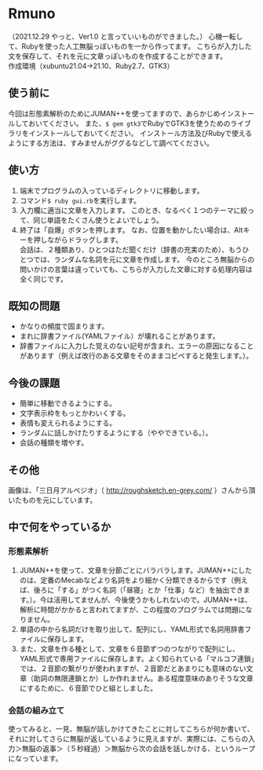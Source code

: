 # Rmuno
（2021.12.29 やっと、Ver1.0 と言っていいものができました。）
心機一転して、Rubyを使った人工無脳っぽいものを一から作ってます。
こちらが入力した文を保存して、それを元に文章っぽいものを作成することができます。  
作成環境（xubuntu21.04→21.10、Ruby2.7、GTK3） 

## 使う前に
今回は形態素解析のためにJUMAN++を使ってますので、あらかじめインストールしておいてください。
また、`$ gem gtk3`でRubyでGTK3を使うためのライブラリをインストールしておいてください。
インストール方法及びRubyで使えるようにする方法は、すみませんがググるなどして調べてください。  

## 使い方
1. 端末でプログラムの入っているディレクトリに移動します。
1. コマンド`$ ruby gui.rb`を実行します。
1. 入力欄に適当に文章を入力します。
このとき、なるべく１つのテーマに絞って、同じ単語をたくさん使うとよいでしょう。
1. 終了は「自爆」ボタンを押します。
なお、位置を動かしたい場合は、Altキーを押しながらドラッグします。  
会話は、２種類あり、ひとつはただ聞くだけ（辞書の充実のため）、もうひとつでは、ランダムな名詞を元に文章を作成します。
今のところ無脳からの問いかけの言葉は違っていても、こちらが入力した文章に対する処理内容は全く同じです。  

## 既知の問題
- かなりの頻度で固まります。
- まれに辞書ファイル(YAMLファイル）が壊れることがあります。
- 辞書ファイルに入力した覚えのない記号が含まれ、エラーの原因になることがあります（例えば改行のある文章をそのままコピペすると発生します。）。  

## 今後の課題
- 簡単に移動できるようにする。
- 文字表示枠をもっとかわいくする。
- 表情も変えられるようにする。
- ランダムに話しかけたりするようにする（ややできている。）。
- 会話の種類を増やす。  

## その他
画像は、「三日月アルペジオ」（ http://roughsketch.en-grey.com/ ）さんから頂いたものを元にしています。  

## 中で何をやっているか
### 形態素解析
1. JUMAN++を使って、文章を分節ごとにバラバラします。JUMAN++にしたのは、定番のMecabなどより名詞をより細かく分類できるからです（例えば、後ろに「する」がつく名詞（「昼寝」とか「仕事」など）を抽出できます。）。今は活用してませんが、今後使うかもしれないので。JUMAN++は、解析に時間がかかると言われてますが、この程度のプログラムでは問題になりません。
2. 単語の中から名詞だけを取り出して、配列にし、YAML形式で名詞用辞書ファイルに保存します。
3. また、文章を作る種として、文章を６音節ずつのつながりで配列にし、YAML形式で専用ファイルに保存します。よく知られている「マルコフ連鎖」では、２音節の繋がりが使われますが、２音節だとあまりにも意味のない文章（助詞の無限連鎖とか）しか作れません。ある程度意味のありそうな文章にするために、６音節でひと組としました。  
### 会話の組み立て
使ってみると、一見、無脳が話しかけてきたことに対してこちらが何か書いて、それに対してさらに無脳が返しているように見えますが、実際には、こちらの入力＞無脳の返事＞（５秒経過）＞無脳から次の会話を話しかける、というループになっています。


